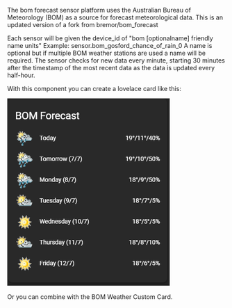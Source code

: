 The bom forecast sensor platform uses the Australian Bureau of Meteorology (BOM) as a source for forecast meteorological data. This is an updated version of a fork from bremor/bom_forecast

Each sensor will be given the device_id of "bom [optionalname] friendly name units" Example: sensor.bom_gosford_chance_of_rain_0
A name is optional but if multiple BOM weather stations are used a name will be required.
The sensor checks for new data every minute, starting 30 minutes after the timestamp of the most recent data as the data is updated every half-hour.

With this component you can create a lovelace card like this:

![BOM Forecast Card](bom_forecast.png)

Or you can combine with the BOM Weather Custom Card.
